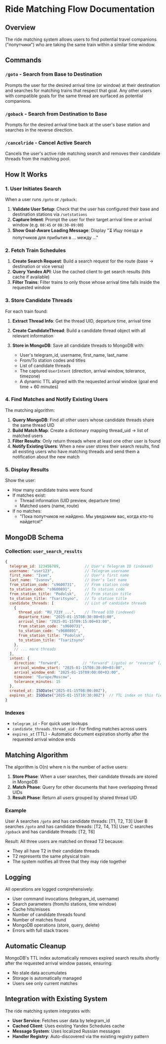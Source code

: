 # Ride Matching Flow Documentation

## Overview

The ride matching system allows users to find potential travel companions ("попутчики") who are taking the same train within a similar time window.

## Commands

### `/goto` - Search from Base to Destination
Prompts the user for the desired arrival time (or window) at their destination and searches for matching trains that respect that goal. Any other users with compatible goals for the same thread are surfaced as potential companions.

### `/goback` - Search from Destination to Base
Prompts for the desired arrival time back at the user's base station and searches in the reverse direction.

### `/cancelride` - Cancel Active Search
Cancels the user's active ride matching search and removes their candidate threads from the matching pool.

## How It Works

### 1. User Initiates Search

When a user runs `/goto` or `/goback`:

1. **Validate User Setup**: Check that the user has configured their base and destination stations via `/setstations`
2. **Capture Intent**: Prompt the user for their target arrival time or arrival window (e.g. `08:45` or `08:30-09:00`)
3. **Show Goal-Aware Loading Message**: Display "⏳ Ищу поезда и попутчиков для прибытия в … между …"

### 2. Fetch Train Schedules

1. **Create Search Request**: Build a search request for the route (base → destination or vice versa)
2. **Query Yandex API**: Use the cached client to get search results (hits cache if available)
3. **Filter Trains**: Filter trains to only those whose arrival time falls inside the requested window

### 3. Store Candidate Threads

For each train found:

1. **Extract Thread Info**: Get the thread UID, departure time, arrival time
2. **Create CandidateThread**: Build a candidate thread object with all relevant information
3. **Store in MongoDB**: Save all candidate threads to MongoDB with:

    - User's telegram_id, username, first_name, last_name
    - From/To station codes and titles
    - List of candidate threads
    - The captured `UserIntent` (direction, arrival window, tolerance, timezone)
    - A dynamic TTL aligned with the requested arrival window (goal end time + 60 minutes)

### 4. Find Matches and Notify Existing Users

The matching algorithm:

1. **Query MongoDB**: Find all other users whose candidate threads share the same thread UID
2. **Build Match Map**: Create a dictionary mapping thread_uid → list of matched users
3. **Filter Results**: Only return threads where at least one other user is found
4. **Notify Existing Users**: When a new user stores their search results, find all existing users who have matching threads and send them a notification about the new match

### 5. Display Results

Show the user:

- How many candidate trains were found
- If matches exist:
  - Thread information (UID preview, departure time)
  - Matched users (name, route)
- If no matches:
  - "Пока попутчиков не найдено. Мы уведомим вас, когда кто-то найдется!"

## MongoDB Schema

### Collection: `user_search_results`

```javascript
{
  telegram_id: 123456789,           // User's Telegram ID (indexed)
  username: "user123",              // Telegram username
  first_name: "Ivan",               // User's first name
  last_name: "Ivanov",              // User's last name
  from_station_code: "s9600731",    // From station code
  to_station_code: "s9600891",      // To station code
  from_station_title: "Podolsk",    // From station title
  to_station_title: "Tsaritsyno",   // To station title
  candidate_threads: [              // List of candidate threads
    {
      thread_uid: "RU_723Y_...",    // Thread UID (indexed)
      departure_time: "2025-01-15T08:30:00+03:00",
      arrival_time: "2025-01-15T09:15:00+03:00",
      from_station_code: "s9600731",
      to_station_code: "s9600891",
      from_station_title: "Podolsk",
      to_station_title: "Tsaritsyno"
    },
    // ... more threads
  ],
  intent: {
    direction: "forward",          // "forward" (/goto) or "reverse" (/goback)
    arrival_window_start: "2025-01-15T08:30:00+03:00",
    arrival_window_end: "2025-01-15T09:00:00+03:00",
    timezone: "Europe/Moscow",
    tolerance_minutes: 15
  },
  created_at: ISODate("2025-01-15T08:00:00Z"),
  expires_at: ISODate("2025-01-15T10:30:00Z")  // TTL index on this field
}
```

### Indexes

- `telegram_id` - For quick user lookups
- `candidate_threads.thread_uid` - For finding matches across users
- `expires_at` (TTL) - Automatic document expiration shortly after the requested arrival window ends

## Matching Algorithm

The algorithm is O(n) where n is the number of active users:

1. **Store Phase**: When a user searches, their candidate threads are stored in MongoDB
2. **Match Phase**: Query for other documents that have overlapping thread UIDs
3. **Result Phase**: Return all users grouped by shared thread UID

### Example

User A searches `/goto` and has candidate threads: [T1, T2, T3]
User B searches `/goto` and has candidate threads: [T2, T4, T5]
User C searches `/goback` and has candidate threads: [T2, T6]

Result: All three users are matched on thread T2 because:

- They all have T2 in their candidate threads
- T2 represents the same physical train
- The system notifies all three that they may ride together

## Logging

All operations are logged comprehensively:

- User command invocations (telegram_id, username)
- Search parameters (from/to stations, time window)
- Cache hits/misses
- Number of candidate threads found
- Number of matches found
- MongoDB operations (store, query, delete)
- Errors with full stack traces

## Automatic Cleanup

MongoDB's TTL index automatically removes expired search results shortly after the requested arrival window passes, ensuring:

- No stale data accumulates
- Storage is automatically managed
- Users see only current matches

## Integration with Existing System

The ride matching system integrates with:

- **User Service**: Fetches user data by telegram_id
- **Cached Client**: Uses existing Yandex Schedules cache
- **Message System**: Uses localized Russian messages
- **Handler Registry**: Auto-discovered via the existing registry pattern
